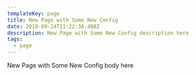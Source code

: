 ```yaml
---
templateKey: page
title: New Page with Some New Config
date: 2018-09-24T21:22:38.408Z
description: New Page with Some New Config description here
tags:
  - page
---
```

New Page with Some New Config body here
